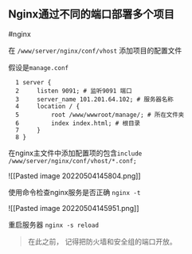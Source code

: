 ## Nginx通过不同的端口部署多个项目

#nginx

在 `/www/server/nginx/conf/vhost` 添加项目的配置文件

假设是`manage.conf`

```
  1 server {
  2     listen 9091; # 监听9091 端口
  3     server_name 101.201.64.102; # 服务器名称
  4     location / {
  5         root /www/wwwroot/manage/; # 所在文件夹
  6         index index.html; # 根目录
  7     }
  8 }
```

在nginx主文件中添加配置项的包含`include /www/server/nginx/conf/vhost/*.conf;`

![[Pasted image 20220504145804.png]]

使用命令检查nginx服务是否正确 `nginx -t`

![[Pasted image 20220504145951.png]]

重启服务器 `nginx -s reload`

> 在此之前， 记得把防火墙和安全组的端口开放。

